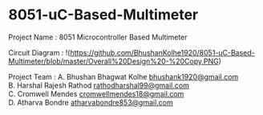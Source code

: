 # 8051-uC-Based-Multimeter
Project Name : 8051 Microcontroller Based Multimeter

Circuit Diagram : 
!(https://github.com/BhushanKolhe1920/8051-uC-Based-Multimeter/blob/master/Overall%20Design%20-%20Copy.PNG)


Project Team : 
A. Bhushan Bhagwat Kolhe         bhushank1920@gmail.com               
B. Harshal Rajesh Rathod         rathodharshal99@gmail.com         
C. Cromwell Mendes               cromwellmendes18@gmail.com    
D. Atharva Bondre                atharvabondre853@gmail.com    
